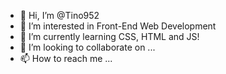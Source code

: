 - 👋 Hi, I’m @Tino952
- 👀 I’m interested in Front-End Web Development
- 🌱 I’m currently learning CSS, HTML and JS!
- 💞️ I’m looking to collaborate on ...
- 📫 How to reach me ...

<!---
Tino952/Tino952 is a ✨ special ✨ repository because its `README.md` (this file) appears on your GitHub profile.
You can click the Preview link to take a look at your changes.
--->
